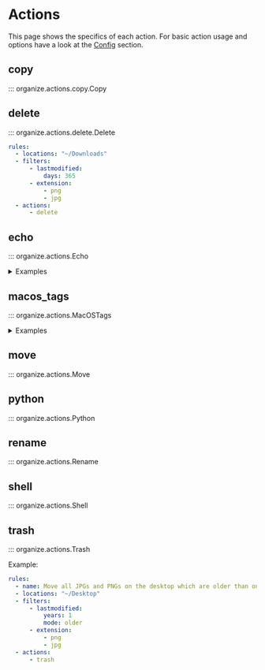 # Actions

This page shows the specifics of each action. For basic action usage and options have a
look at the [Config](01-config.md) section.

## copy

::: organize.actions.copy.Copy

## delete

::: organize.actions.delete.Delete

```yaml
rules:
  - locations: "~/Downloads"
  - filters:
      - lastmodified:
          days: 365
      - extension:
          - png
          - jpg
  - actions:
      - delete
```

## echo

::: organize.actions.Echo

<details><summary>Examples</summary>
Prints "Found old file" for each file older than one year:

```yaml
rules:
  - locations: ~/Desktop
    filters:
      - lastmodified:
          days: 365
    actions:
      - echo: "Found old file"
```

Prints "Hello World!" and filepath for each file on the desktop:

```yaml
:caption: config.yaml

rules:
  - locations:
      - ~/Desktop
    actions:
      - echo: "Hello World! {path}"
```

This will print something like `Found a PNG: "test.png"` for each file on your desktop

```yaml
:caption: config.yaml

rules:
  - locations:
      - ~/Desktop
    filters:
      - Extension
    actions:
      - echo: 'Found a {extension.upper}: "{path.name}"'
```

Show the `{basedir}` and `{path}` of all files in '~/Downloads', '~/Desktop' and their subfolders:

```yaml
:caption: config.yaml

rules:
  - locations:
      - ~/Desktop
      - ~/Downloads
    subfolders: true
    actions:
      - echo: "Basedir: {basedir}"
      - echo: "Path:    {path}"
```

</details>

## macos_tags

::: organize.actions.MacOSTags

<details>
<summary>Examples</summary>

Add a single tag

```yaml
rules:
  - locations: "~/Documents/Invoices"
  - filters:
      - filename:
          startswith: "Invoice"
      - extension: pdf
  - actions:
      - macos_tags: Invoice
```

Adding multiple tags ("Invoice" and "Important")

```yaml
rules:
  - locations: "~/Documents/Invoices"
  - filters:
      - filename:
          startswith: "Invoice"
      - extension: pdf
  - actions:
      - macos_tags:
          - Important
          - Invoice
```

Specify tag colors

```yaml
rules:
  - locations: "~/Documents/Invoices"
  - filters:
      - filename:
          startswith: "Invoice"
      - extension: pdf
  - actions:
      - macos_tags:
          - Important (green)
          - Invoice (purple)
```

Add a templated tag with color

```yaml
rules:
  - locations: "~/Documents/Invoices"
  - filters:
      - created
  - actions:
      - macos_tags:
          - Year-{created.year} (red)
```

</details>

## move

::: organize.actions.Move

## python

::: organize.actions.Python

## rename

::: organize.actions.Rename

## shell

::: organize.actions.Shell

## trash

::: organize.actions.Trash

Example:

```yaml
rules:
  - name: Move all JPGs and PNGs on the desktop which are older than one year into the trash
  - locations: "~/Desktop"
  - filters:
      - lastmodified:
          years: 1
          mode: older
      - extension:
          - png
          - jpg
  - actions:
      - trash
```
